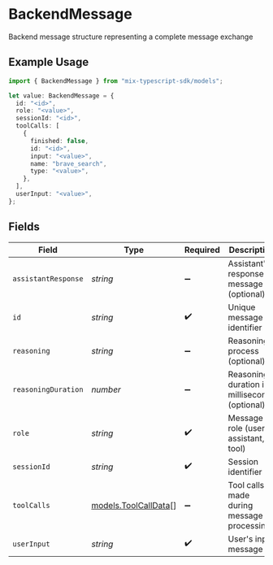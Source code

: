 # BackendMessage

Backend message structure representing a complete message exchange

## Example Usage

```typescript
import { BackendMessage } from "mix-typescript-sdk/models";

let value: BackendMessage = {
  id: "<id>",
  role: "<value>",
  sessionId: "<id>",
  toolCalls: [
    {
      finished: false,
      id: "<id>",
      input: "<value>",
      name: "brave_search",
      type: "<value>",
    },
  ],
  userInput: "<value>",
};
```

## Fields

| Field                                              | Type                                               | Required                                           | Description                                        |
| -------------------------------------------------- | -------------------------------------------------- | -------------------------------------------------- | -------------------------------------------------- |
| `assistantResponse`                                | *string*                                           | :heavy_minus_sign:                                 | Assistant's response message (optional)            |
| `id`                                               | *string*                                           | :heavy_check_mark:                                 | Unique message identifier                          |
| `reasoning`                                        | *string*                                           | :heavy_minus_sign:                                 | Reasoning process (optional)                       |
| `reasoningDuration`                                | *number*                                           | :heavy_minus_sign:                                 | Reasoning duration in milliseconds (optional)      |
| `role`                                             | *string*                                           | :heavy_check_mark:                                 | Message role (user, assistant, tool)               |
| `sessionId`                                        | *string*                                           | :heavy_check_mark:                                 | Session identifier                                 |
| `toolCalls`                                        | [models.ToolCallData](../models/toolcalldata.md)[] | :heavy_minus_sign:                                 | Tool calls made during message processing          |
| `userInput`                                        | *string*                                           | :heavy_check_mark:                                 | User's input message                               |